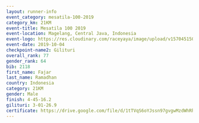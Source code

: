 ```yaml
---
layout: runner-info 
event_category: mesatila-100-2019 
category_km: 21KM 
event-title: Mesatila 100 2019 
event-location: Magelang, Central Java, Indonesia 
event-logo: https://res.cloudinary.com/raceyaya/image/upload/v1570451507/logo/mesastila100_jin7bl.jpg 
event-date: 2019-10-04 
checkpoint-name2: Gilituri 
overall_rank: 77
gender_rank: 64
bib: 2118
first_name: Fajar
last_name: Ramadhan
country: Indonesia
category: 21KM
gender: Male
finish: 4-45-16.2
gilituri: 3-01-26.9
certificate: https://drive.google.com/file/d/1tTVqS6oYJssn97gvgwMzdWhRhP3L6PdV/view?usp=sharing
---
```


